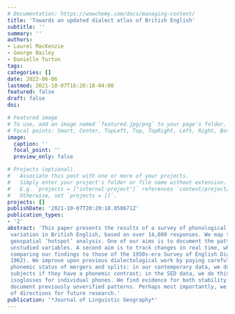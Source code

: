 ```yaml
---
# Documentation: https://wowchemy.com/docs/managing-content/
title: 'Towards an updated dialect atlas of British English'
subtitle: ''
summary: ''
authors:
- Laurel MacKenzie
- George Bailey
- Danielle Turton
tags:
categories: []
date: 2022-06-06
lastmod: 2021-10-07T16:20:18-04:00
featured: false
draft: false
doi: 

# Featured image
# To use, add an image named `featured.jpg/png` to your page's folder.
# Focal points: Smart, Center, TopLeft, Top, TopRight, Left, Right, BottomLeft, Bottom, BottomRight.
image:
  caption: ''
  focal_point: ''
  preview_only: false

# Projects (optional).
#   Associate this post with one or more of your projects.
#   Simply enter your project's folder or file name without extension.
#   E.g. `projects = ["internal-project"]` references `content/project/deep-learning/index.md`.
#   Otherwise, set `projects = []`.
projects: []
publishDate: '2021-10-07T20:20:18.050671Z'
publication_types:
- '2'
abstract: 'This paper presents the results of a survey of phonological, lexical, and morphosyntactic
 variation in British English, based on over 14,000 responses. We map twelve variables using
 geospatial ‘hotspot’ analysis. One of our aims is to document the patterning of under- and
 unstudied variables. A second aim is to track changes in real time, which we do by
 comparing our findings to those of the 1950s-era Survey of English Dialects (SED, Orton
 1962). We improve upon previous dialectological work by paying careful attention to the
 phonemic status of mergers and splits: in our contemporary data, we do this by asking
 subjects if they have a phonemic contrast; in the SED data, we do this by superimposing the
 isoglosses for individual phones. We find evidence for both stability and change; we
 document previously unverified patterns. Perhaps most importantly, we identify a number
 of directions for future research.'
publication: '*Journal of Linguistic Geography*'
---
```

